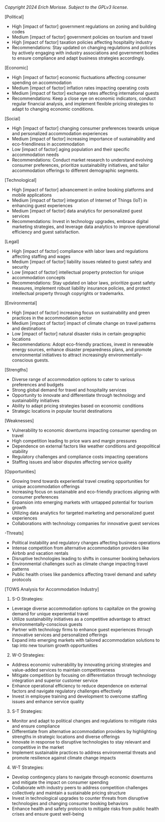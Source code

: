 *Copyright 2024 Erich Morisse.  Subject to the GPLv3 license.*


[Political]
- High [impact of factor] government regulations on zoning and building codes
- Medium [impact of factor] government policies on tourism and travel
- High [impact of factor] taxation policies affecting hospitality industry
- Recommendations: Stay updated on changing regulations and policies by actively engaging with industry associations and government bodies to ensure compliance and adapt business strategies accordingly.

[Economic]
- High [impact of factor] economic fluctuations affecting consumer spending on accommodation
- Medium [impact of factor] inflation rates impacting operating costs
- Medium [impact of factor] exchange rates affecting international guests
- Recommendations: Keep a close eye on economic indicators, conduct regular financial analysis, and implement flexible pricing strategies to adapt to changing economic conditions.

[Social]
- High [impact of factor] changing consumer preferences towards unique and personalized accommodation experiences
- Medium [impact of factor] increasing importance of sustainability and eco-friendliness in accommodation
- Low [impact of factor] aging population and their specific accommodation needs
- Recommendations: Conduct market research to understand evolving consumer preferences, prioritize sustainability initiatives, and tailor accommodation offerings to different demographic segments.

[Technological]
- High [impact of factor] advancement in online booking platforms and mobile applications
- Medium [impact of factor] integration of Internet of Things (IoT) in enhancing guest experiences
- Medium [impact of factor] data analytics for personalized guest services
- Recommendations: Invest in technology upgrades, embrace digital marketing strategies, and leverage data analytics to improve operational efficiency and guest satisfaction.

[Legal]
- High [impact of factor] compliance with labor laws and regulations affecting staffing and wages
- Medium [impact of factor] liability issues related to guest safety and security
- Low [impact of factor] intellectual property protection for unique accommodation concepts
- Recommendations: Stay updated on labor laws, prioritize guest safety measures, implement robust liability insurance policies, and protect intellectual property through copyrights or trademarks.

[Environmental]
- High [impact of factor] increasing focus on sustainability and green practices in the accommodation sector
- Medium [impact of factor] impact of climate change on travel patterns and destinations
- Low [impact of factor] natural disaster risks in certain geographic locations
- Recommendations: Adopt eco-friendly practices, invest in renewable energy sources, enhance disaster preparedness plans, and promote environmental initiatives to attract increasingly environmentally-conscious guests.

[Strengths]
- Diverse range of accommodation options to cater to various preferences and budgets
- Strong global demand for travel and hospitality services
- Opportunity to innovate and differentiate through technology and sustainability initiatives
- Ability to adapt pricing strategies based on economic conditions
- Strategic locations in popular tourist destinations

[Weaknesses]
- Vulnerability to economic downturns impacting consumer spending on travel
- High competition leading to price wars and margin pressures
- Dependence on external factors like weather conditions and geopolitical stability
- Regulatory challenges and compliance costs impacting operations
- Staffing issues and labor disputes affecting service quality

[Opportunities]
- Growing trend towards experiential travel creating opportunities for unique accommodation offerings
- Increasing focus on sustainable and eco-friendly practices aligning with consumer preferences
- Expansion into emerging markets with untapped potential for tourism growth
- Utilizing data analytics for targeted marketing and personalized guest experiences
- Collaborations with technology companies for innovative guest services

-Threats]
- Political instability and regulatory changes affecting business operations
- Intense competition from alternative accommodation providers like Airbnb and vacation rentals
- Disruptive technologies leading to shifts in consumer booking behaviors
- Environmental challenges such as climate change impacting travel patterns
- Public health crises like pandemics affecting travel demand and safety protocols

[TOWS Analysis for Accommodation Industry]

1. S-O Strategies:
- Leverage diverse accommodation options to capitalize on the growing demand for unique experiential travel
- Utilize sustainability initiatives as a competitive advantage to attract environmentally-conscious guests
- Partner with technology firms to enhance guest experiences through innovative services and personalized offerings
- Expand into emerging markets with tailored accommodation solutions to tap into new tourism growth opportunities

2. W-O Strategies:
- Address economic vulnerability by innovating pricing strategies and value-added services to maintain competitiveness
- Mitigate competition by focusing on differentiation through technology integration and superior customer service
- Enhance operational efficiency to reduce dependence on external factors and navigate regulatory challenges effectively
- Invest in employee training and development to overcome staffing issues and enhance service quality

3. S-T Strategies:
- Monitor and adapt to political changes and regulations to mitigate risks and ensure compliance
- Differentiate from alternative accommodation providers by highlighting strengths in strategic locations and diverse offerings
- Innovate in response to disruptive technologies to stay relevant and competitive in the market
- Implement sustainable practices to address environmental threats and promote resilience against climate change impacts

4. W-T Strategies:
- Develop contingency plans to navigate through economic downturns and mitigate the impact on consumer spending
- Collaborate with industry peers to address competition challenges collectively and maintain a sustainable pricing structure
- Invest in technological upgrades to counter threats from disruptive technologies and changing consumer booking behaviors
- Enhance health and safety protocols to mitigate risks from public health crises and ensure guest well-being

